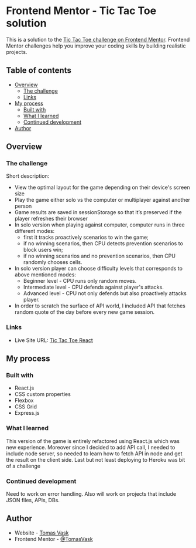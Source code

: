 # Frontend Mentor - Tic Tac Toe solution

This is a solution to the [Tic Tac Toe challenge on Frontend Mentor](https://www.frontendmentor.io/challenges/tic-tac-toe-game-Re7ZF_E2v). Frontend Mentor challenges help you improve your coding skills by building realistic projects. 

## Table of contents

- [Overview](#overview)
  - [The challenge](#the-challenge)
  - [Links](#links)
- [My process](#my-process)
  - [Built with](#built-with)
  - [What I learned](#what-i-learned)
  - [Continued development](#continued-development)
- [Author](#author)

## Overview

### The challenge

Short description:
- View the optimal layout for the game depending on their device's screen size
- Play the game either solo vs the computer or multiplayer against another person
- Game results are saved in sessionStorage so that it’s preserved if the player refreshes their browser
- In solo version when playing against computer, computer runs in three different modes:
  - first it tracks proactively scenarios to win the game;
  - if no winning scenarios, then CPU detects prevention scenarios to block users win;
  - if no winning scenarios and no prevention scenarios, then CPU randomly chooses cells.
- In solo version player can choose difficulty levels that corresponds to above mentioned modes:
  - Beginner level - CPU runs only random moves.
  - Intermediate level - CPU defends against player's attacks.
  - Advanced level - CPU not only defends but also proactively attacks player.
- In order to scratch the surface of API world, I included API that fetches random quote of the day before every new game session.

### Links

- Live Site URL: [Tic Tac Toe React](https://tic-tac-toe-react.herokuapp.com/)

## My process

### Built with

- React.js
- CSS custom properties
- Flexbox
- CSS Grid
- Express.js

### What I learned

This version of the game is entirely refactored using React.js which was new experience. 
Moreover since I decided to add API call, I needed to include node server, so needed to learn how to fetch API in node and get the result on the client side. 
Last but not least deploying to Heroku was bit of a challenge


### Continued development

Need to work on error handling. 
Also will work on projects that include JSON files, APIs, DBs.

## Author

- Website - [Tomas Vask](https://github.com/TomasVask)
- Frontend Mentor - [@TomasVask](https://www.frontendmentor.io/profile/TomasVask)